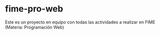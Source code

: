 # fime-pro-web
Este es un proyecto en equipo con todas las actividades a realizar en FIME (Materia: Programación Web)

